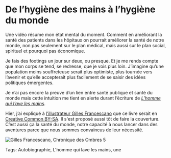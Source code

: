 # De l’hygiène des mains à l’hygiène du monde

Une vidéo résume mon état mental du moment. Comment en améliorant la santé des patients dans les hôpitaux on pourrait améliorer la santé de notre monde, non pas seulement sur le plan médical, mais aussi sur le plan social, spirituel et pourquoi pas économique.

Je fais des footings un jour sur deux, ou presque. Et je me rends compte que mon corps se tend, se redresse, que je vois plus loin. J’imagine qu’une population moins souffreteuse serait plus optimiste, plus tournée vers l’avenir et qu’elle accepterait plus facilement de se saisir des idées politiques émergentes.

Je n’ai pas encore la preuve d’un lien entre santé publique et santé du monde mais cette intuition me tient en alerte durant l’écriture de [*L’homme qui l’ave les mains*](/tag/lhomme-qui-lave-les-mains/).

Hier, j’ai expliqué à [l’illustrateur Gilles Francescano](http://www.imaginales.fr/gilles-francescano/) que ce livre serait en [Creative Common BY-SA](/2013/05/22/creative-commons-by-sa/). Il s'est proposé aussi tôt de faire la couverture. C’est aussi ça la santé du monde, notre capacité à nous lancer dans des aventures parce que nous sommes convaincus de leur nécessité.

![Gilles Francescano, Chronique des Ombres 5](https://tcrouzet.com/images_tc/2013/06/l1-500x365.jpg)



Tags: Autobiographie, L'homme qui lave les mains, une